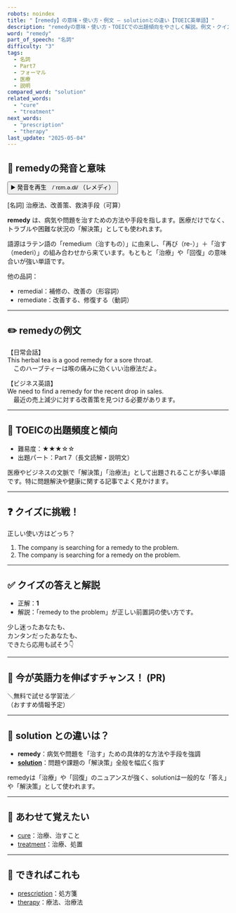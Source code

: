 ```yaml
---
robots: noindex
title: "【remedy】の意味・使い方・例文 ― solutionとの違い【TOEIC英単語】"
description: "remedyの意味・使い方・TOEICでの出題傾向をやさしく解説。例文・クイズ付きでsolutionとの違いもわかりやすく学べます。"
word: "remedy"
part_of_speech: "名詞"
difficulty: "3"
tags:
  - 名詞
  - Part7
  - フォーマル
  - 医療
  - 説明
compared_word: "solution"
related_words:
  - "cure"
  - "treatment"
next_words:
  - "prescription"
  - "therapy"
last_update: "2025-05-04"
---
```


## 🔰 remedyの発音と意味

<button class="play-audio" onclick="playTTS('remedy')">
  <span class="play-audio-main">
    ▶️ 発音を再生　/ˈrɛm.ə.di/
  </span>
  <span class="play-audio-sub">
    （レメディ）
  </span>
</button>

[名詞] 治療法、改善策、救済手段（可算）

**remedy** は、病気や問題を治すための方法や手段を指します。医療だけでなく、トラブルや困難な状況の「解決策」としても使われます。

語源はラテン語の「remedium（治すもの）」に由来し、「再び（re-）」＋「治す（mederi）」の組み合わせから来ています。もともと「治療」や「回復」の意味合いが強い単語です。

他の品詞：  
- remedial：補修の、改善の（形容詞）
- remediate：改善する、修復する（動詞）

---

## ✏️ remedyの例文

【日常会話】  
This herbal tea is a good remedy for a sore throat.  
　このハーブティーは喉の痛みに効くいい治療法だよ。

【ビジネス英語】  
We need to find a remedy for the recent drop in sales.  
　最近の売上減少に対する改善策を見つける必要があります。

---

## 🎯 TOEICの出題頻度と傾向

- 難易度：★★★☆☆
- 出題パート：Part 7（長文読解・説明文）

医療やビジネスの文脈で「解決策」「治療法」として出題されることが多い単語です。特に問題解決や健康に関する記事でよく見かけます。

---

## ❓ クイズに挑戦！

正しい使い方はどっち？

1. The company is searching for a remedy to the problem.  
2. The company is searching for a remedy on the problem.

---

## ✅ クイズの答えと解説

- 正解：**1**
- 解説：「remedy to the problem」が正しい前置詞の使い方です。

少し迷ったあなたも、  
カンタンだったあなたも、  
できたら応用も試そう👇️

---

## 🚀 今が英語力を伸ばすチャンス！ (PR)

<div class="info-center">
＼無料で試せる学習法／<br>  
（おすすめ情報予定）
</div>

---

## 🤔  solution との違いは？

- **remedy**：病気や問題を「治す」ための具体的な方法や手段を強調
- **[solution](/word/solution/)**：問題や課題の「解決策」全般を幅広く指す

remedyは「治療」や「回復」のニュアンスが強く、solutionは一般的な「答え」や「解決策」として使われます。

---

## 🧩 あわせて覚えたい

- [cure](/word/cure/)：治療、治すこと
- [treatment](/word/treatment/)：治療、処置

---

## 📖 できればこれも

- [prescription](/word/prescription/)：処方箋
- [therapy](/word/therapy/)：療法、治療法

<!-- cvid: aid44_bid02 -->
